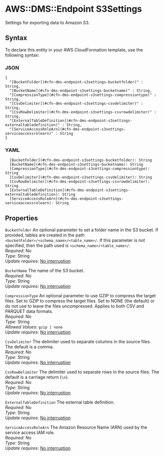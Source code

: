 # AWS::DMS::Endpoint S3Settings<a name="aws-properties-dms-endpoint-s3settings"></a>

Settings for exporting data to Amazon S3\. 

## Syntax<a name="aws-properties-dms-endpoint-s3settings-syntax"></a>

To declare this entity in your AWS CloudFormation template, use the following syntax:

### JSON<a name="aws-properties-dms-endpoint-s3settings-syntax.json"></a>

```
{
  "[BucketFolder](#cfn-dms-endpoint-s3settings-bucketfolder)" : String,
  "[BucketName](#cfn-dms-endpoint-s3settings-bucketname)" : String,
  "[CompressionType](#cfn-dms-endpoint-s3settings-compressiontype)" : String,
  "[CsvDelimiter](#cfn-dms-endpoint-s3settings-csvdelimiter)" : String,
  "[CsvRowDelimiter](#cfn-dms-endpoint-s3settings-csvrowdelimiter)" : String,
  "[ExternalTableDefinition](#cfn-dms-endpoint-s3settings-externaltabledefinition)" : String,
  "[ServiceAccessRoleArn](#cfn-dms-endpoint-s3settings-serviceaccessrolearn)" : String
}
```

### YAML<a name="aws-properties-dms-endpoint-s3settings-syntax.yaml"></a>

```
  [BucketFolder](#cfn-dms-endpoint-s3settings-bucketfolder): String
  [BucketName](#cfn-dms-endpoint-s3settings-bucketname): String
  [CompressionType](#cfn-dms-endpoint-s3settings-compressiontype): String
  [CsvDelimiter](#cfn-dms-endpoint-s3settings-csvdelimiter): String
  [CsvRowDelimiter](#cfn-dms-endpoint-s3settings-csvrowdelimiter): String
  [ExternalTableDefinition](#cfn-dms-endpoint-s3settings-externaltabledefinition): String
  [ServiceAccessRoleArn](#cfn-dms-endpoint-s3settings-serviceaccessrolearn): String
```

## Properties<a name="aws-properties-dms-endpoint-s3settings-properties"></a>

`BucketFolder`  <a name="cfn-dms-endpoint-s3settings-bucketfolder"></a>
 An optional parameter to set a folder name in the S3 bucket\. If provided, tables are created in the path `<bucketFolder>/<schema_name>/<table_name>/`\. If this parameter is not specified, then the path used is `<schema_name>/<table_name>/`\.   
*Required*: No  
*Type*: String  
*Update requires*: [No interruption](https://docs.aws.amazon.com/AWSCloudFormation/latest/UserGuide/using-cfn-updating-stacks-update-behaviors.html#update-no-interrupt)

`BucketName`  <a name="cfn-dms-endpoint-s3settings-bucketname"></a>
 The name of the S3 bucket\.   
*Required*: No  
*Type*: String  
*Update requires*: [No interruption](https://docs.aws.amazon.com/AWSCloudFormation/latest/UserGuide/using-cfn-updating-stacks-update-behaviors.html#update-no-interrupt)

`CompressionType`  <a name="cfn-dms-endpoint-s3settings-compressiontype"></a>
 An optional parameter to use GZIP to compress the target files\. Set to GZIP to compress the target files\. Set to NONE \(the default\) or do not use to leave the files uncompressed\. Applies to both CSV and PARQUET data formats\.   
*Required*: No  
*Type*: String  
*Allowed Values*: `gzip | none`  
*Update requires*: [No interruption](https://docs.aws.amazon.com/AWSCloudFormation/latest/UserGuide/using-cfn-updating-stacks-update-behaviors.html#update-no-interrupt)

`CsvDelimiter`  <a name="cfn-dms-endpoint-s3settings-csvdelimiter"></a>
 The delimiter used to separate columns in the source files\. The default is a comma\.   
*Required*: No  
*Type*: String  
*Update requires*: [No interruption](https://docs.aws.amazon.com/AWSCloudFormation/latest/UserGuide/using-cfn-updating-stacks-update-behaviors.html#update-no-interrupt)

`CsvRowDelimiter`  <a name="cfn-dms-endpoint-s3settings-csvrowdelimiter"></a>
 The delimiter used to separate rows in the source files\. The default is a carriage return \(`\n`\)\.   
*Required*: No  
*Type*: String  
*Update requires*: [No interruption](https://docs.aws.amazon.com/AWSCloudFormation/latest/UserGuide/using-cfn-updating-stacks-update-behaviors.html#update-no-interrupt)

`ExternalTableDefinition`  <a name="cfn-dms-endpoint-s3settings-externaltabledefinition"></a>
 The external table definition\.   
*Required*: No  
*Type*: String  
*Update requires*: [No interruption](https://docs.aws.amazon.com/AWSCloudFormation/latest/UserGuide/using-cfn-updating-stacks-update-behaviors.html#update-no-interrupt)

`ServiceAccessRoleArn`  <a name="cfn-dms-endpoint-s3settings-serviceaccessrolearn"></a>
 The Amazon Resource Name \(ARN\) used by the service access IAM role\.   
*Required*: No  
*Type*: String  
*Update requires*: [No interruption](https://docs.aws.amazon.com/AWSCloudFormation/latest/UserGuide/using-cfn-updating-stacks-update-behaviors.html#update-no-interrupt)